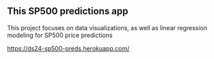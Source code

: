 ## This SP500 predictions app 

This project focuses on data visualizations, as well as linear regression modeling for SP500 price predictions

https://ds24-sp500-preds.herokuapp.com/
